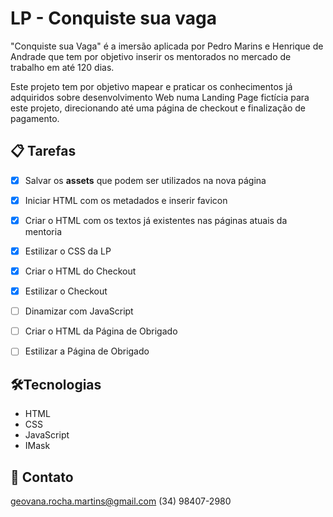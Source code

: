 # LP - Conquiste sua vaga

"Conquiste sua Vaga" é a imersão aplicada por Pedro Marins e Henrique de Andrade que tem por objetivo inserir os mentorados no mercado de trabalho em até 120 dias.

Este projeto tem por objetivo mapear e praticar os conhecimentos já adquiridos sobre desenvolvimento Web numa Landing Page fictícia para este projeto, direcionando até uma página de checkout e finalização de pagamento.

## 📋 Tarefas

- [X] Salvar os __assets__ que podem ser utilizados na nova página
- [X] Iniciar HTML com os metadados e inserir favicon
- [X] Criar o HTML com os textos já existentes nas páginas atuais da mentoria
- [X] Estilizar o CSS da LP
- [X] Criar o HTML do Checkout
- [X] Estilizar o Checkout
- [ ] Dinamizar com JavaScript
- [ ] Criar o HTML da Página de Obrigado
- [ ] Estilizar a Página de Obrigado


## 🛠️Tecnologias

- HTML
- CSS
- JavaScript
- IMask

## 📲 Contato
geovana.rocha.martins@gmail.com
(34) 98407-2980